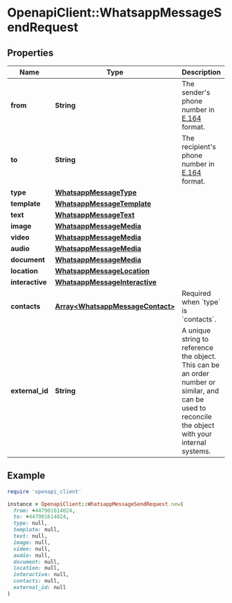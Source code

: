 # OpenapiClient::WhatsappMessageSendRequest

## Properties

| Name | Type | Description | Notes |
| ---- | ---- | ----------- | ----- |
| **from** | **String** | The sender&#39;s phone number in [E.164](https://en.wikipedia.org/wiki/E.164) format. |  |
| **to** | **String** | The recipient&#39;s phone number in [E.164](https://en.wikipedia.org/wiki/E.164) format. |  |
| **type** | [**WhatsappMessageType**](WhatsappMessageType.md) |  |  |
| **template** | [**WhatsappMessageTemplate**](WhatsappMessageTemplate.md) |  | [optional] |
| **text** | [**WhatsappMessageText**](WhatsappMessageText.md) |  | [optional] |
| **image** | [**WhatsappMessageMedia**](WhatsappMessageMedia.md) |  | [optional] |
| **video** | [**WhatsappMessageMedia**](WhatsappMessageMedia.md) |  | [optional] |
| **audio** | [**WhatsappMessageMedia**](WhatsappMessageMedia.md) |  | [optional] |
| **document** | [**WhatsappMessageMedia**](WhatsappMessageMedia.md) |  | [optional] |
| **location** | [**WhatsappMessageLocation**](WhatsappMessageLocation.md) |  | [optional] |
| **interactive** | [**WhatsappMessageInteractive**](WhatsappMessageInteractive.md) |  | [optional] |
| **contacts** | [**Array&lt;WhatsappMessageContact&gt;**](WhatsappMessageContact.md) | Required when &#x60;type&#x60; is &#x60;contacts&#x60;. | [optional] |
| **external_id** | **String** | A unique string to reference the object. This can be an order number or similar, and can be used to reconcile the object with your internal systems. | [optional] |

## Example

```ruby
require 'openapi_client'

instance = OpenapiClient::WhatsappMessageSendRequest.new(
  from: +447901614024,
  to: +447901614024,
  type: null,
  template: null,
  text: null,
  image: null,
  video: null,
  audio: null,
  document: null,
  location: null,
  interactive: null,
  contacts: null,
  external_id: null
)
```

